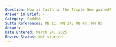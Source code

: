```yaml
---
Question: How is faith in the Triple Gem gained?
Answer in Brief: -
Category: Saddhā
Sutta References: MN 11; MN 27; MN 47; MN 95
Answer: -
Date Entered: March 24, 2025
Review Status: Not started
---
```


